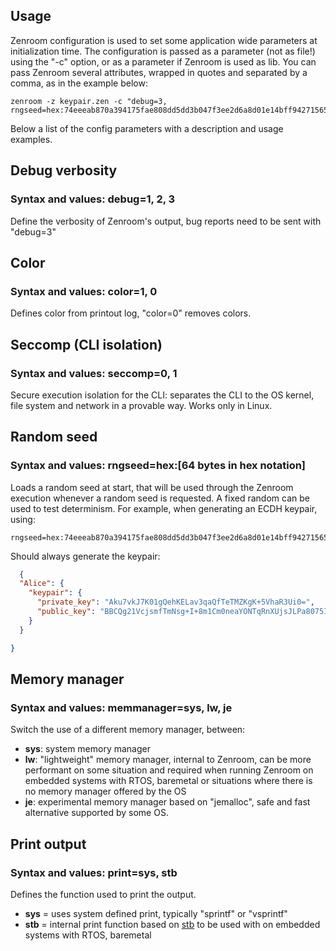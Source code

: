 ## Usage

Zenroom configuration is used to set some application wide parameters at initialization time. The configuration is passed as a parameter (not as file!) using the "-c" option, or as a parameter if Zenroom is used as lib. You can pass Zenroom several attributes, wrapped in quotes and separated by a comma, as in the example below: 

```shell
zenroom -z keypair.zen -c "debug=3, rngseed=hex:74eeeab870a394175fae808dd5dd3b047f3ee2d6a8d01e14bff94271565625e98a63babe8dd6cbea6fedf3e19de4bc80314b861599522e44409fdd20f7cd6cfc"
```

Below a list of the config parameters with a description and usage examples.

## Debug verbosity

### Syntax and values: **debug=1, 2, 3**

Define the verbosity of Zenroom's output, bug reports need to be sent with "debug=3"



## Color

### Syntax and values: **color=1, 0**

Defines color from printout log, "color=0" removes colors.


## Seccomp (CLI isolation)

### Syntax and values: **seccomp=0, 1**

Secure execution isolation for the CLI: separates the CLI to the OS kernel, file system and network in a provable way. Works only in Linux.



## Random seed

### Syntax and values: **rngseed=hex:[64 bytes in hex notation]**

Loads a random seed at start, that will be used through the Zenroom execution whenever a random seed is requested. A fixed random can be used to test determinism. For example, when generating an ECDH keypair, using:


```shell
rngseed=hex:74eeeab870a394175fae808dd5dd3b047f3ee2d6a8d01e14bff94271565625e98a63babe8dd6cbea6fedf3e19de4bc80314b861599522e44409fdd20f7cd6cfc
```

Should always generate the keypair:

```json
  {
  "Alice": {
    "keypair": {
      "private_key": "Aku7vkJ7K01gQehKELav3qaQfTeTMZKgK+5VhaR3Ui0=",
      "public_key": "BBCQg21VcjsmfTmNsg+I+8m1Cm0neaYONTqRnXUjsJLPa8075IYH+a9w2wRO7rFM1cKmv19Igd7ntDZcUvLq3xI="
    }
  }

}
```  
  
## Memory manager
### Syntax and values: **memmanager=sys, lw, je**

Switch the use of a different memory manager, between: 

- **sys**: system memory manager
- **lw**: "lightweight" memory manager, internal to Zenroom, can be more performant on some situation and required when running Zenroom on embedded systems with RTOS, baremetal or situations where there is no memory manager offered by the OS 
- **je**: experimental memory manager based on "jemalloc", safe and fast alternative supported by some OS.

## Print output
### Syntax and values: **print=sys, stb**

Defines the function used to print the output.

- **sys** = uses system defined print, typically "sprintf" or "vsprintf"
- **stb** = internal print function based on [stb](https://github.com/nothings/stb) to be used with on embedded systems with RTOS, baremetal

